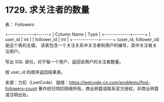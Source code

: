# 1729. 求关注者的数量

表： Followers

+-------------+------+
| Column Name | Type |
+-------------+------+
| user_id     | int  |
| follower_id | int  |
+-------------+------+
(user_id, follower_id) 是这个表的主键。
该表包含一个关注关系中关注者和用户的编号，其中关注者关注用户。
 

写出 SQL 语句，对于每一个用户，返回该用户的关注者数量。

按 user_id 的顺序返回结果表。

来源：力扣（LeetCode）
链接：https://leetcode-cn.com/problems/find-followers-count
著作权归领扣网络所有。商业转载请联系官方授权，非商业转载请注明出处。